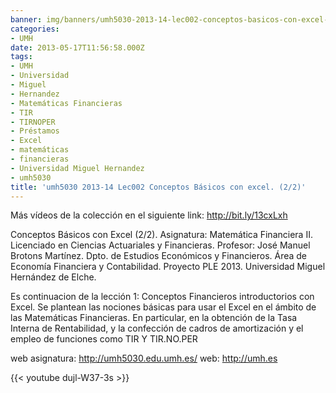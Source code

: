 ```yaml
---
banner: img/banners/umh5030-2013-14-lec002-conceptos-basicos-con-excel-2-2.jpg
categories:
- UMH
date: 2013-05-17T11:56:58.000Z
tags:
- UMH
- Universidad
- Miguel
- Hernandez
- Matemáticas Financieras
- TIR
- TIRNOPER
- Préstamos
- Excel
- matemáticas
- financieras
- Universidad Miguel Hernandez
- umh5030
title: 'umh5030 2013-14 Lec002 Conceptos Básicos con excel. (2/2)'
---
```


Más vídeos de la colección en el siguiente link: http://bit.ly/13cxLxh

Conceptos Básicos con Excel (2/2).
Asignatura: Matemática Financiera II.
Licenciado en Ciencias Actuariales y Financieras.
Profesor: José Manuel Brotons Martínez.
Dpto. de Estudios Económicos y Financieros.
Área de Economía Financiera y Contabilidad.
Proyecto PLE 2013. Universidad Miguel Hernández de Elche.

Es continuacion de la lección 1: Conceptos Financieros introductorios con Excel. Se plantean las nociones básicas para usar el Excel en el ámbito de las Matemáticas Financieras. En particular, en la obtención de la Tasa Interna de Rentabilidad, y la confección de cadros de amortización y el empleo de funciones como TIR Y TIR.NO.PER

web asignatura: http://umh5030.edu.umh.es/
web: http://umh.es

{{< youtube dujl-W37-3s >}}
